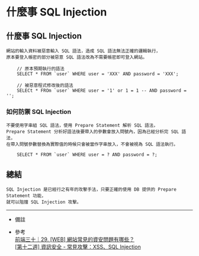 # 什麼事 SQL Injection

## 什麼事 SQL Injection
    網站的輸入資料被惡意輸入 SQL 語法，造成 SQL 語法無法正確的邏輯執行，
    原本要登入帳密的部分被惡意 SQL 語法改為不需要帳密即可登入網站。
    
```
    // 原本預期執行的語法
    SELECT * FROM `user` WHERE user = 'XXX' AND password = 'XXX';

    // 被惡意程式修改後的語法
    SELECt * FROm `user` WHERE user = '1' or 1 = 1 -- AND password = '';
```

### 如何防禦 SQL Injection
    不要使用字串組 SQL 語法，使用 Prepare Statement 解析 SQL 語法，
    Prepare Statement 分析好語法後要帶入的參數會放入問號內，因為已經分析完 SQL 語法，
    在帶入問號參數替換為實際值的時候只會被當作字串放入，不會被視為 SQL 語法執行。
    
```
    SELECT * FROM `user` WHERE user = ? AND password = ?;
```

## 總結
    SQL Injection 是已經行之有年的攻擊手法，只要正確的使用 DB 提供的 Prepare Statement 功能，
    就可以阻擋 SQL Injection 攻擊。

---
- 備註

- 參考
    <br/>
    [前端三十｜29. [WEB] 網站常見的資安問題有哪些？](https://medium.com/schaoss-blog/%E5%89%8D%E7%AB%AF%E4%B8%89%E5%8D%81-29-web-%E7%B6%B2%E7%AB%99%E5%B8%B8%E8%A6%8B%E7%9A%84%E8%B3%87%E5%AE%89%E5%95%8F%E9%A1%8C%E6%9C%89%E5%93%AA%E4%BA%9B-bc47b572d94d)
    <br/>
    [[第十二週] 資訊安全 - 常見攻擊：XSS、SQL Injection](https://yakimhsu.com/project/project_w12_Info_Security-XSS_SQL.html)
    